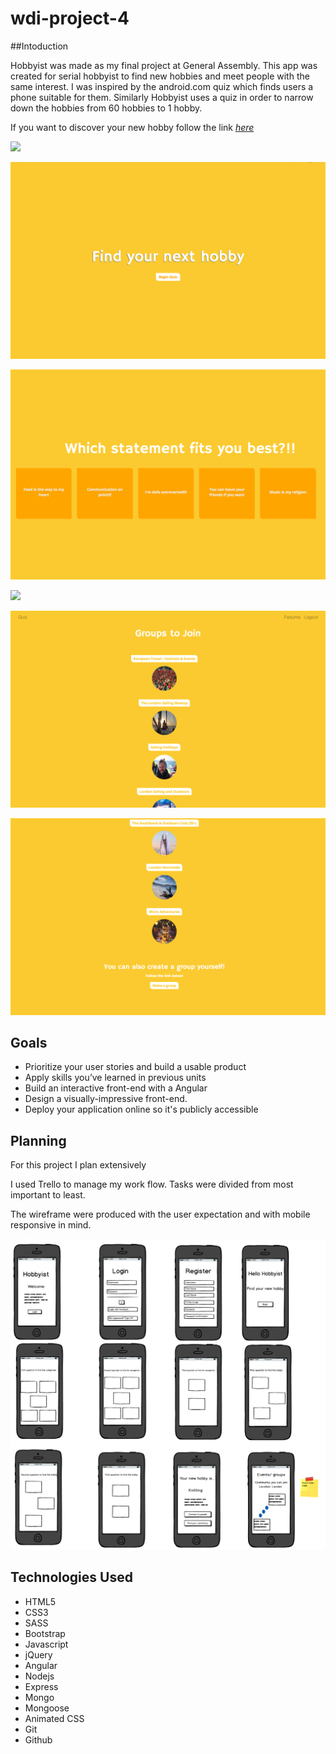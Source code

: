 # wdi-project-4

##Intoduction

Hobbyist was made as my final project at General Assembly. This app was created for
serial hobbyist to find new hobbies and meet people with the same interest. I was
inspired by the android.com quiz which finds users a phone suitable for them.
Similarly Hobbyist uses a quiz in order to narrow down the hobbies from 60
hobbies to 1 hobby.


If you want to discover your new hobby follow the link [*here*](https://hobbyist-app.herokuapp.com)

![](public/images/hobbyistfront.png)

![](public/images/quizhome.png)

![](public/images/quiz.png)

![](public/images/hobbyshow.png)

![](public/images/eventindex.png)

![](public/images/findgroup.png)


## Goals

- Prioritize your user stories and build a usable product
- Apply skills you’ve learned in previous units
- Build an interactive front-end with a Angular
- Design a visually-impressive front-end.
- Deploy your application online so it's publicly accessible


## Planning

For this project I plan extensively

I used Trello to manage my work flow. Tasks were divided from most important to least.

The wireframe were produced with the user expectation and with mobile responsive in mind.

![](public/images/wireframes.png)

## Technologies Used

- HTML5
- CSS3
- SASS
- Bootstrap
- Javascript
- jQuery
- Angular
- Nodejs
- Express
- Mongo
- Mongoose
- Animated CSS
- Git
- Github


